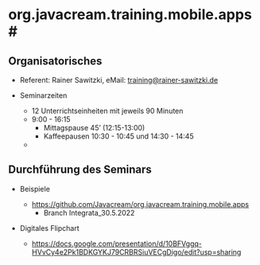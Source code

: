 # org.javacream.training.mobile.apps#

## Organisatorisches

* Referent: Rainer Sawitzki, eMail: training@rainer-sawitzki.de

* Seminarzeiten
  * 12 Unterrichtseinheiten mit jeweils 90 Minuten
  * 9:00 - 16:15
    * Mittagspause 45’ (12:15-13:00)
    * Kaffeepausen 10:30 - 10:45 und 14:30 - 14:45
  * 
## Durchführung des Seminars

* Beispiele
  * https://github.com/Javacream/org.javacream.training.mobile.apps
    * Branch Integrata_30.5.2022

* Digitales Flipchart
  * https://docs.google.com/presentation/d/10BFVggq-HVvCy4e2Pk1BDKGYKJ79CRBRSiuVECgDigo/edit?usp=sharing
